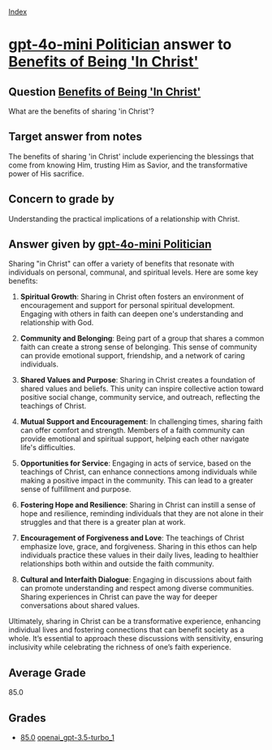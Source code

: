 
[Index](../../../index.md)
# [gpt-4o-mini Politician](../../answering_models/gpt-4o-mini_Politician.md) answer to [Benefits of Being 'In Christ'](../../questions/Benefits_of_Being_'In_Christ'.md)

## Question [Benefits of Being 'In Christ'](../../questions/Benefits_of_Being_'In_Christ'.md)
What are the benefits of sharing 'in Christ'?

## Target answer from notes
The benefits of sharing 'in Christ' include experiencing the blessings that come from knowing Him, trusting Him as Savior, and the transformative power of His sacrifice.

## Concern to grade by
Understanding the practical implications of a relationship with Christ.

## Answer given by [gpt-4o-mini Politician](../../answering_models/gpt-4o-mini_Politician.md)
Sharing "in Christ" can offer a variety of benefits that resonate with individuals on personal, communal, and spiritual levels. Here are some key benefits:

1. **Spiritual Growth**: Sharing in Christ often fosters an environment of encouragement and support for personal spiritual development. Engaging with others in faith can deepen one's understanding and relationship with God.

2. **Community and Belonging**: Being part of a group that shares a common faith can create a strong sense of belonging. This sense of community can provide emotional support, friendship, and a network of caring individuals.

3. **Shared Values and Purpose**: Sharing in Christ creates a foundation of shared values and beliefs. This unity can inspire collective action toward positive social change, community service, and outreach, reflecting the teachings of Christ.

4. **Mutual Support and Encouragement**: In challenging times, sharing faith can offer comfort and strength. Members of a faith community can provide emotional and spiritual support, helping each other navigate life's difficulties.

5. **Opportunities for Service**: Engaging in acts of service, based on the teachings of Christ, can enhance connections among individuals while making a positive impact in the community. This can lead to a greater sense of fulfillment and purpose.

6. **Fostering Hope and Resilience**: Sharing in Christ can instill a sense of hope and resilience, reminding individuals that they are not alone in their struggles and that there is a greater plan at work.

7. **Encouragement of Forgiveness and Love**: The teachings of Christ emphasize love, grace, and forgiveness. Sharing in this ethos can help individuals practice these values in their daily lives, leading to healthier relationships both within and outside the faith community.

8. **Cultural and Interfaith Dialogue**: Engaging in discussions about faith can promote understanding and respect among diverse communities. Sharing experiences in Christ can pave the way for deeper conversations about shared values.

Ultimately, sharing in Christ can be a transformative experience, enhancing individual lives and fostering connections that can benefit society as a whole. It’s essential to approach these discussions with sensitivity, ensuring inclusivity while celebrating the richness of one’s faith experience.

## Average Grade
85.0

## Grades
 * [85.0](./Benefits_of_Being_'In_Christ'_grades/openai_gpt-3.5-turbo_1.md) [openai_gpt-3.5-turbo_1](../../answering_models/openai_gpt-3.5-turbo_1.md)
